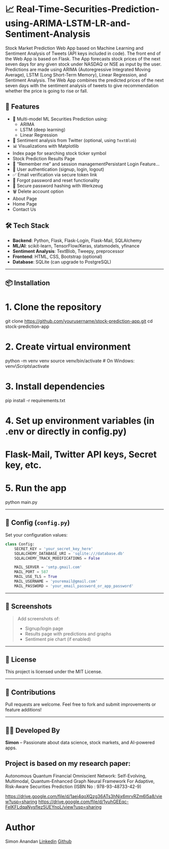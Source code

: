 # 📈 Real-Time-Securities-Prediction-using-ARIMA-LSTM-LR-and-Sentiment-Analysis
Stock Market Prediction Web App based on Machine Learning and Sentiment Analysis of Tweets (API keys included in code). The front end of the Web App is based on Flask. The App forecasts stock prices of the next seven days for any given stock under NASDAQ or NSE as input by the user. Predictions are made using ARIMA (Autoregressive Integrated Moving Average), LSTM (Long Short-Term Memory), Linear Regression, and Sentiment Analysis. The Web App combines the predicted prices of the next seven days with the sentiment analysis of tweets to give recommendation whether the price is going to rise or fall.

## 🌟 Features

- 🧠 Multi-model ML Securities Prediction using:
  - ARIMA
  - LSTM (deep learning)
  - Linear Regression
- 💬 Sentiment analysis from Twitter (optional, using `TextBlob`)
- 📊 Visualizations with Matplotlib
- Index page for searching stock ticker symbol
- Stock Prediction Results Page
- 🍪 “Remember me” and session managementPersistant Login Feature... 
- 🔐 User authentication (signup, login, logout)
- ✅ Email verification via secure token link
- 📩 Forgot password and reset functionality
- 🧹 Secure password hashing with Werkzeug
- 🗑️ Delete account option
- About Page
- Home Page
- Contact Us

## 🛠 Tech Stack

- **Backend**: Python, Flask, Flask-Login, Flask-Mail, SQLAlchemy
- **ML/AI**: scikit-learn, TensorFlow/Keras, statsmodels, yfinance
- **Sentiment Analysis**: TextBlob, Tweepy, preprocessor
- **Frontend**: HTML, CSS, Bootstrap (optional)
- **Database**: SQLite (can upgrade to PostgreSQL)

---

## 📦 Installation

# 1. Clone the repository
git clone https://github.com/yourusername/stock-prediction-app.git
cd stock-prediction-app

# 2. Create virtual environment
python -m venv venv
source venv/bin/activate   # On Windows: venv\Scripts\activate

# 3. Install dependencies
pip install -r requirements.txt

# 4. Set up environment variables (in .env or directly in config.py)
# Flask-Mail, Twitter API keys, Secret key, etc.

# 5. Run the app
python main.py

---------------

## 🔐 Config (`config.py`)

Set your configuration values:

```python
class Config:
    SECRET_KEY = 'your_secret_key_here'
    SQLALCHEMY_DATABASE_URI = 'sqlite:///database.db'
    SQLALCHEMY_TRACK_MODIFICATIONS = False

    MAIL_SERVER = 'smtp.gmail.com'
    MAIL_PORT = 587
    MAIL_USE_TLS = True
    MAIL_USERNAME = 'youremail@gmail.com'
    MAIL_PASSWORD = 'your_email_password_or_app_password'
```
---
## 📸 Screenshots

> Add screenshots of:
> - Signup/login page
> - Results page with predictions and graphs
> - Sentiment pie chart (if enabled)

---

## 📄 License

This project is licensed under the MIT License.

---

## 🤝 Contributions

Pull requests are welcome. Feel free to fork and submit improvements or feature additions!

---

## 🧑‍💻 Developed By

**Simon** – Passionate about data science, stock markets, and AI-powered apps.


## Project is based on my research paper:

Autonomous Quantum Financial Omniscient Network: Self-Evolving, Multimodal, Quantum-Enhanced Graph Neural Framework For Adaptive, Risk-Aware Securities Prediction 
(ISBN No : 978-93-48733-42-9)

https://drive.google.com/file/d/1aei4qoXQzg36ATs3hNix6mrvRZm6l5a8/view?usp=sharing
https://drive.google.com/file/d/1yuhGEEqc-FelKFLdqaNysflez5UEYnoL/view?usp=sharing


# Author
Simon Anandan
[Linkedin](https://www.linkedin.com/in/simon-anandan/)
[Github](https://github.com/EricMaxwellnetizen?tab=repositories)






